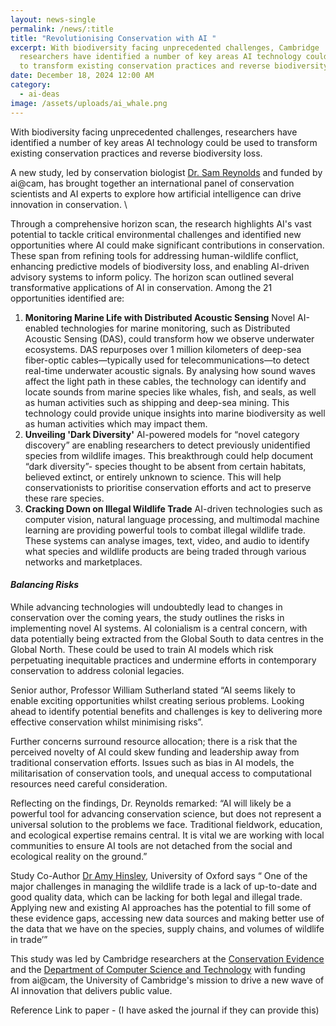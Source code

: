 ```yaml
---
layout: news-single
permalink: /news/:title
title: "Revolutionising Conservation with AI "
excerpt: With biodiversity facing unprecedented challenges, Cambridge
  researchers have identified a number of key areas AI technology could be used
  to transform existing conservation practices and reverse biodiversity loss.
date: December 18, 2024 12:00 AM
category:
  - ai-deas
image: /assets/uploads/ai_whale.png
---
```

With biodiversity facing unprecedented challenges, researchers have identified a number of key areas AI technology could be used to transform existing conservation practices and reverse biodiversity loss. 


A new study, led by conservation biologist [Dr. Sam Reynolds](https://www.zoo.cam.ac.uk/directory/dr-sam-reynolds) and funded by ai@cam, has brought together an international panel of conservation scientists and AI experts to explore how artificial intelligence can drive innovation in conservation. \

Through a comprehensive horizon scan, the research highlights AI's vast potential to tackle critical environmental challenges and identified new opportunities where AI could make significant contributions in conservation. These span from refining tools for addressing human-wildlife conflict, enhancing predictive models of biodiversity loss, and enabling AI-driven advisory systems to inform policy.
The horizon scan outlined several transformative applications of AI in conservation. Among the 21 opportunities identified are:

1. **Monitoring Marine Life with Distributed Acoustic Sensing**
   Novel AI-enabled technologies for marine monitoring, such as Distributed Acoustic Sensing (DAS), could transform how we observe underwater ecosystems. DAS repurposes over 1 million kilometers of deep-sea fiber-optic cables—typically used for telecommunications—to detect real-time underwater acoustic signals. By analysing how sound waves affect the light path in these cables, the technology can identify and locate sounds from marine species like whales, fish, and seals, as well as human activities such as shipping and deep-sea mining. This technology could provide unique insights into marine biodiversity as well as human activities which may impact them. 
2. **Unveiling 'Dark Diversity'** 
   AI-powered models for “novel category discovery” are enabling researchers to detect previously unidentified species from wildlife images. This breakthrough could help document “dark diversity”- species thought to be absent from certain habitats, believed extinct, or entirely unknown to science. This will help conservationists to prioritise conservation efforts and act to preserve these rare species. 
3. **Cracking Down on Illegal Wildlife Trade**
   AI-driven technologies such as computer vision, natural language processing, and multimodal machine learning are providing powerful tools to combat illegal wildlife trade. These systems can analyse images, text, video, and audio to identify what species and wildlife products are being traded through various networks and marketplaces. 

#### ***Balancing Risks***

While advancing technologies will undoubtedly lead to changes in conservation over the coming years, the study outlines the risks in implementing novel AI systems. AI colonialism is a central concern, with data potentially being extracted from the Global South to data centres in the Global North. These could be used to train AI models which risk perpetuating inequitable practices and undermine efforts in contemporary conservation to address colonial legacies. 

Senior author, Professor William Sutherland stated “AI seems likely to enable exciting opportunities whilst creating serious problems. Looking ahead to identify potential benefits and challenges is key to delivering more effective conservation whilst minimising risks”. 

Further concerns surround resource allocation; there is a risk that the perceived novelty of AI could skew funding and leadership away from traditional conservation efforts. Issues such as bias in AI models, the militarisation of conservation tools, and unequal access to computational resources need careful consideration. 

Reflecting on the findings, Dr. Reynolds remarked: “AI will likely be a powerful tool for advancing conservation science, but does not represent a universal solution to the problems we face. Traditional fieldwork, education, and ecological expertise remains central. It is vital we are working with local communities to ensure AI tools are not detached from the social and ecological reality on the ground.”

Study Co-Author [Dr Amy Hinsley](https://www.biology.ox.ac.uk/people/amy-hinsley), University of Oxford says “ One of the major challenges in managing the wildlife trade is a lack of up-to-date and good quality data, which can be lacking for both legal and illegal trade. Applying new and existing AI approaches has the potential to fill some of these evidence gaps, accessing new data sources and making better use of the data that we have on the species, supply chains, and volumes of wildlife in trade’”

This study was led by Cambridge researchers at the [Conservation Evidence](https://www.conservationevidence.com/) and the [Department of Computer Science and Technology](https://www.cst.cam.ac.uk/) with funding from ai@cam, the University of Cambridge's mission to drive a new wave of AI innovation that delivers public value. 

Reference 
Link to paper  - (I have asked the journal if they can provide this)